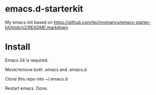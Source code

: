 emacs.d-starterkit
==================

My emacs init based on https://github.com/technomancy/emacs-starter-kit/blob/v2/README.markdown

# Install

Emacs 24 is required.

Move/remove both .emacs and .emacs.d

Clone this repo into ~/.emacs.d

Restart emacs. Done.
